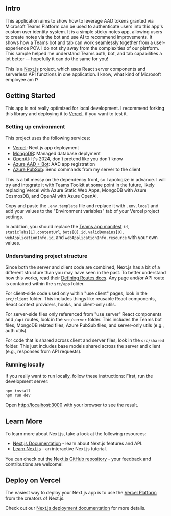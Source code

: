 ## Intro

This application aims to show how to leverage AAD tokens granted via Microsoft Teams Platform can be used to authenticate users into this app's custom user identity system. It is a simple sticky notes app, allowing users to create notes via the bot and use AI to recommend improvements. It shows how a Teams bot and tab can work seamlessly together from a user-experience POV. I do not shy away from the complexities of our platform. This sample helped me understand Teams auth, bot, and tab capabilities a lot better -- hopefully it can do the same for you!

This is a [Next.js](https://nextjs.org/) project, which uses React server components and serverless API functions in one application. I know, what kind of Microsoft employee am I?

## Getting Started

This app is not really optimized for local development. I recommend forking this library and deploying it to [Vercel](https://vercel.com), if you want to test it.

### Setting up environment

This project uses the following services:
- [Vercel](https://vercel.com): Next.js app deployment
- [MongoDB](https://mongodb.com): Managed database deplyment
- [OpenAI](https://openai.com/product): It's 2024, don't pretend like you don't know
- [Azure AAD + Bot](https://learn.microsoft.com/microsoftteams/platform/tabs/how-to/authentication/tab-sso-register-aad): AAD app registration
- [Azure PubSub](https://learn.microsoft.com/azure/azure-web-pubsub/overview): Send commands from my server to the client

This is a bit messy on the dependency front, so I apologize in advance. I will try and integrate it with Teams Toolkit at some point in the future, likely replacing Vercel with Azure Static Web Apps, MongoDB with Azure CosmosDB, and OpenAI with Azure OpenAI.

Copy and paste the `.env.template` file and replace it with `.env.local` and add your values to the "Environment variables" tab of your Vercel project settings.

In addition, you should replace the [Teams app manifest](./teams-app-package/manifest.json) `id`, `staticTabs[1].contentUrl`, `bots[0].id`, `validDomains[0]`, `webApplicationInfo.id`, and `webApplicationInfo.resource` with your own values.

### Understanding project structure

Since both the server and client code are combined, Next.js has a bit of a different structure than you may have seen in the past. To better understand how this works, read their [Defining Routes docs](https://nextjs.org/docs/app/building-your-application/routing/defining-routes). Any page and/or API route is contained within the `src/app` folder.

For client-side code used only within "use client" pages, look in the `src/client` folder. This includes things like reusable React components, React context providers, hooks, and client-only utils.

For server-side files only referenced from "use server" React components and `/api` routes, look in the `src/server` folder. This includes the Teams bot files, MongoDB related files, Azure PubSub files, and server-only utils (e.g., auth utils).

For code that is shared across client and server files, look in the `src/shared` folder. This just includes base models shared across the server and client (e.g., responses from API requests).

### Running locally

If you really want to run locally, follow these instructions:
First, run the development server:

```bash
npm install
npm run dev
```

Open [http://localhost:3000](http://localhost:3000) with your browser to see the result.

## Learn More

To learn more about Next.js, take a look at the following resources:

- [Next.js Documentation](https://nextjs.org/docs) - learn about Next.js features and API.
- [Learn Next.js](https://nextjs.org/learn) - an interactive Next.js tutorial.

You can check out [the Next.js GitHub repository](https://github.com/vercel/next.js/) - your feedback and contributions are welcome!

## Deploy on Vercel

The easiest way to deploy your Next.js app is to use the [Vercel Platform](https://vercel.com/new?utm_medium=default-template&filter=next.js&utm_source=create-next-app&utm_campaign=create-next-app-readme) from the creators of Next.js.

Check out our [Next.js deployment documentation](https://nextjs.org/docs/deployment) for more details.
